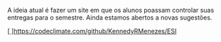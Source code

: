 A ideia atual é fazer um site em que os alunos poassam controlar suas entregas para o semestre. Ainda estamos abertos a novas sugestões.

[[ ]](https://codeclimate.com/github/KennedyRMenezes/ESI.png)https://codeclimate.com/github/KennedyRMenezes/ESI
